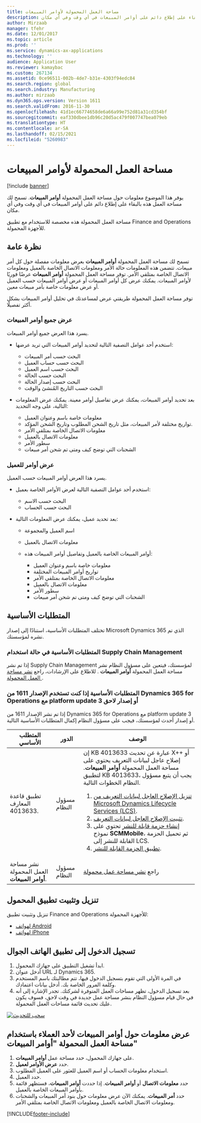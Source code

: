 ```yaml
---
title: مساحة العمل المحمولة لأوامر المبيعات
description: يوفر هذا الموضوع معلومات حول مساحة العمل المحمولة "أوامر المبيعات‬". تسمح لك مساحة العمل هذه بالبقاء على إطلاع دائم على أوامر المبيعات في أي وقت وفي أي مكان.
author: Mirzaab
manager: tfehr
ms.date: 12/01/2017
ms.topic: article
ms.prod: ''
ms.service: dynamics-ax-applications
ms.technology: ''
audience: Application User
ms.reviewer: kamaybac
ms.custom: 267134
ms.assetid: 0ce96511-002b-4de7-b31e-4303f94edc84
ms.search.region: global
ms.search.industry: Manufacturing
ms.author: mirzaab
ms.dyn365.ops.version: Version 1611
ms.search.validFrom: 2016-11-30
ms.openlocfilehash: 41d1ec66774658de6a66a99e752d81a31cd354bf
ms.sourcegitcommit: eaf330dbee1db96c20d5ac479f007747bea079eb
ms.translationtype: HT
ms.contentlocale: ar-SA
ms.lasthandoff: 02/15/2021
ms.locfileid: "5260983"
---
```

# <a name="sales-orders-mobile-workspace"></a>مساحة العمل المحمولة لأوامر المبيعات

[!include [banner](../includes/banner.md)]

يوفر هذا الموضوع معلومات حول مساحة العمل المحمولة **أوامر المبيعات**. تسمح لك مساحة العمل هذه بالبقاء على إطلاع دائم على أوامر المبيعات في أي وقت وفي أي مكان. 

مساحة العمل المحمولة هذه مخصصة للاستخدام مع تطبيق Finance and Operations للأجهزة المحمولة.

## <a name="overview"></a>نظرة عامة
تسمح لك مساحة العمل المحمولة **أوامر المبيعات** بعرض معلومات مفصلة حول كل أمر مبيعات. تتضمن هذه المعلومات حالة الأمر ومعلومات الاتصال الخاصة بالعميل ومعلومات الاتصال الخاصة بمتلقي الأمر. توفر مساحة العمل المحمولة **أوامر المبيعات** عرضًا فوريًا لأوامر المبيعات. يمكنك عرض كل أوامر المبيعات أو عرض أوامر المبيعات حسب العميل أو عرض معلومات خاصة بأمر مبيعات معين. 

توفر مساحة العمل المحمولة طريقتي عرض لمساعدتك في تحليل أوامر المبيعات بشكل أكثر تفصيلًا.

### <a name="view-all-sales-orders"></a>عرض جميع أوامر المبيعات
يسرد هذا العرض جميع أوامر المبيعات.

-   استخدم أحد عوامل التصفية التالية لتحديد أوامر المبيعات التي تريد عرضها:

    -   البحث حسب أمر المبيعات
    -   البحث حسب حساب العميل
    -   البحث حسب اسم العميل
    -   البحث حسب الحالة
    -   البحث حسب إصدار الحالة
    -   البحث حسب التاريخ المُنشئ والوقت
    
-   بعد تحديد أوامر المبيعات، يمكنك عرض تفاصيل أوامر معينة. يمكنك عرض المعلومات التالية، على وجه التحديد:

    -   معلومات خاصة باسم وعنوان العميل
    -   تواريخ مختلفة لأمر المبيعات، مثل تاريخ الشحن المطلوب وتاريخ الشحن المؤكد.
    -   معلومات الاتصال الخاصة بمتلقي الأمر
    -   معلومات الاتصال بالعميل
    -   سطور الأمر
    -   الشحنات التي توضح كيف ومتى تم شحن أمر مبيعات

### <a name="view-orders-for-a-customer"></a>عرض أوامر للعميل
يسرد هذا العرض أوامر المبيعات حسب العميل.

-   استخدم أحد عوامل التصفية التالية لعرض الأوامر الخاصة بعميل:

    -   البحث حسب الاسم
    -   البحث حسب الحساب

-   بعد تحديد عميل، يمكنك عرض المعلومات التالية:

    -   اسم العميل والمجموعة
    -   معلومات الاتصال بالعميل
    -   أوامر المبيعات الخاصة بالعميل وتفاصيل أوامر المبيعات هذه:
    
        -   معلومات خاصة باسم وعنوان العميل
        -   تواريخ أوامر المبيعات المختلفة
        -   معلومات الاتصال الخاصة بمتلقي الأمر
        -   معلومات الاتصال بالعميل
        -   سطور الأمر
        -   الشحنات التي توضح كيف ومتى تم شحن أمر مبيعات

## <a name="prerequisites"></a>المتطلبات الأساسية
تختلف المتطلبات الأساسية، استنادًا إلى إصدار Microsoft Dynamics 365 الذي تم نشره لمؤسستك.

### <a name="prerequisites-if-you-use-supply-chain-management"></a>المتطلبات الأساسية في حالة استخدام Supply Chain Management 
إذا تم نشر Supply Chain Management لمؤسستك، فيتعين على مسؤول النظام نشر مساحة العمل المحمولة **‏‫أوامر المبيعات** ‬. للاطلاع على الإرشادات، راجع [نشر مساحة العمل المحمولة ](../../dev-itpro/mobile-apps/publish-mobile-workspace.md).

### <a name="prerequisites-if-you-use-dynamics-365-for-operations-version-1611-with-platform-update-3-or-later"></a>المتطلبات الأساسية إذا كنت تستخدم الإصدار 1611 من Dynamics 365 for Operations مع platform update 3 أو إصدار لاحق
إذا تم نشر الإصدار 1611 من Dynamics 365 for Operations مع platform update 3 أو إصدار أحدث لمؤسستك، فيجب على مسؤول النظام إكمال المتطلبات الأساسية التالية. 

<table>
<thead>
<tr class="header">
<th>المتطلب الأساسي</th>
<th>الدور</th>
<th>‏‏الوصف</th>
</tr>
</thead>
<tbody>
<tr class="odd">
<td>تطبيق قاعدة المعارف 4013633.</td>
<td>مسؤول النظام</td>

<td>إن KB 4013633 عبارة عن تحديث X++ أو إصلاح عاجل لبيانات التعريف يحتوي على مساحة العمل المحمولة <strong>أوامر المبيعات</strong>. لتطبيق KB 4013633، يجب أن يتبع مسؤول النظام الخطوات التالية.
<ol>
<li><a href="../../dev-itpro/migration-upgrade/download-hotfix-lcs.md">تنزيل الإصلاح العاجل لبيانات التعريف من Microsoft Dynamics Lifecycle Services (LCS)</a>.</li>
<li><a href="../../dev-itpro/migration-upgrade/install-metadata-hotfix-package.md">تثبيت الإصلاح العاجل لبيانات التعريف</a>.</li>
<li><a href="../../dev-itpro/deployment/create-apply-deployable-package.md">إنشاء حزمة قابلة للنشر</a> تحتوي على نموذج <strong>SCMMobile</strong>، ثم تحميل الحزمة القابلة للنشر إلى LCS.</li>
<li><a href="../../dev-itpro/deployment/apply-deployable-package-system.md">تطبيق الحزمة القابلة للنشر</a>.</li>

</ol></td>
</tr>
<tr class="even">
<td>نشر مساحة العمل المحمولة <strong>أوامر المبيعات</strong>.</td>
<td>مسؤول النظام</td>
<td>راجع <a href="../../dev-itpro/mobile-apps/publish-mobile-workspace.md">نشر مساحة عمل محمولة</a></td>
</tr>
</tbody>
</table>

## <a name="download-and-install-the-mobile-app"></a>تنزيل وتثبيت تطبيق المحمول
تنزيل وتثبيت تطبيق Finance and Operations للأجهزة المحمولة:

-   [لهواتف Android](https://go.microsoft.com/fwlink/?linkid=850662)
-   [لهواتف iPhone](https://go.microsoft.com/fwlink/?linkid=850663)

## <a name="sign-in-to-the-mobile-app"></a>تسجيل الدخول إلى تطبيق الهاتف الجوال

1.  ابدأ تشغيل التطبيق على جهازك المحمول.
2.  أدخل عنوان URL لـ Dynamics 365.
3.  في المرة الأولى التي تقوم بتسجيل الدخول فيها، تتم مطالبتك باسم المستخدم وكلمة المرور الخاصة بك. أدخل بيانات اعتمادك.
4.  بعد تسجيل الدخول، تظهر مساحات العمل المتوفرة لشركتك. تجدر الإشارة إلى أنه في حال قيام مسؤول النظام بنشر مساحة عمل جديدة في وقت لاحق، فسوف يكون عليك تحديث قائمة مساحات العمل المحمولة.

[![سحب للتحديث](./media/pull-to-refresh-list-of-workspaces-183x300.png)](./media/pull-to-refresh-list-of-workspaces.png)

## <a name="view-information-about-sales-orders-for-a-customer-by-using-the-sales-order-mobile-workspace"></a>عرض معلومات حول أوامر المبيعات لأحد العملاء باستخدام مساحة العمل المحمولة "أوامر المبيعات"

1.  على جهازك المحمول، حدد مساحة عمل **أوامر المبيعات**.
2.  حدد **عرض الأوامر لعميل**.
3.  استخدام معلومات الحساب أو اسم العميل للعثور على العميل المطلوب.
4.  حدد العميل.
5.  حدد **معلومات الاتصال** أو **أوامر المبيعات**. إذا حددت **أوامر المبيعات**، فستظهر قائمة بأوامر المبيعات الخاصة بالعميل.
6.  حدد **أمر المبيعات**. يمكنك الآن عرض معلومات حول بنود أمر المبيعات والشحنات ومعلومات الاتصال الخاصة بالعميل ومعلومات الاتصال الخاصة بمتلقي الأمر.


[!INCLUDE[footer-include](../../includes/footer-banner.md)]